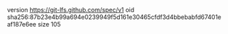 version https://git-lfs.github.com/spec/v1
oid sha256:87b23e4b99a694e0239949f5d161e30465cfdf3d4bbebabfd67401eaf187e6ee
size 105
